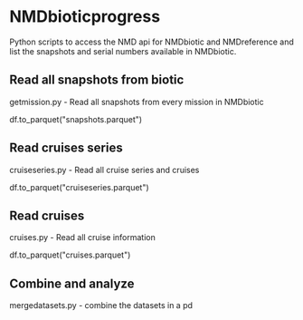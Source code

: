 # NMDbioticprogress

Python scripts to access the NMD api for NMDbiotic and NMDreference and list the snapshots and serial numbers available in NMDbiotic.


## Read all snapshots from biotic

getmission.py - Read all snapshots from every mission in NMDbiotic

df.to_parquet("snapshots.parquet")

## Read cruises series

cruiseseries.py - Read all cruise series and cruises

df.to_parquet("cruiseseries.parquet")

## Read cruises

cruises.py - Read all cruise information

df.to_parquet("cruises.parquet")

## Combine and analyze

mergedatasets.py - combine the datasets in a pd
